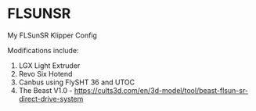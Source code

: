 # FLSUNSR
My FLSunSR Klipper Config

Modifications include:
1) LGX Light Extruder
2) Revo Six Hotend
3) Canbus using FlySHT 36 and UTOC
4) The Beast V1.0 - https://cults3d.com/en/3d-model/tool/beast-flsun-sr-direct-drive-system
